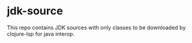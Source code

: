 # jdk-source

This repo contains JDK sources with only classes to be downloaded by clojure-lsp for java interop.
